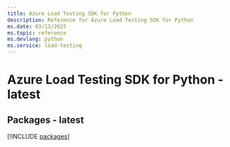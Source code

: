 ```yaml
---
title: Azure Load Testing SDK for Python
description: Reference for Azure Load Testing SDK for Python
ms.date: 03/13/2025
ms.topic: reference
ms.devlang: python
ms.service: load-testing
---
```

# Azure Load Testing SDK for Python - latest

## Packages - latest
[!INCLUDE [packages](load-testing-index.md)]